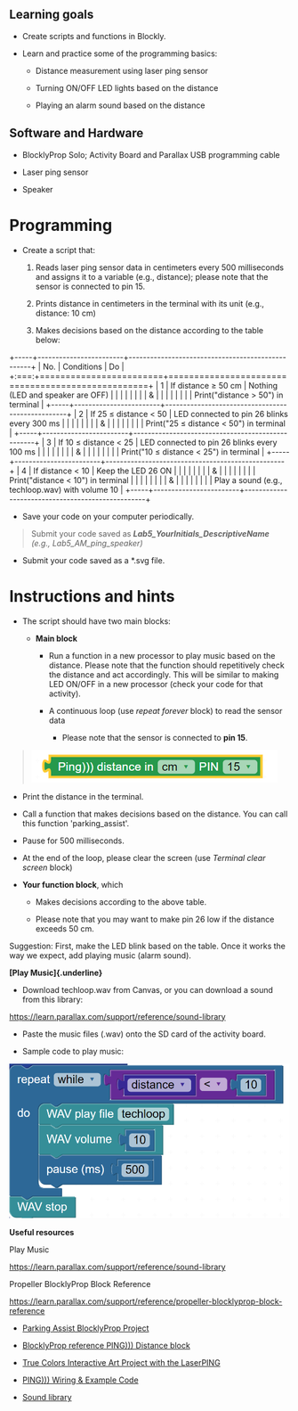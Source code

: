 ## Learning goals

- Create scripts and functions in Blockly.

- Learn and practice some of the programming basics:

  - Distance measurement using laser ping sensor

  - Turning ON/OFF LED lights based on the distance

  - Playing an alarm sound based on the distance

## Software and Hardware

- BlocklyProp Solo; Activity Board and Parallax USB programming cable

- Laser ping sensor

- Speaker

# Programming 

- Create a script that:

  1.  Reads laser ping sensor data in centimeters every 500 milliseconds and assigns it to a variable (e.g., distance); please note that the sensor is connected to pin 15.

  2.  Prints distance in centimeters in the terminal with its unit (e.g., distance: 10 cm)

  3.  Makes decisions based on the distance according to the table below:

+-----+------------------------+--------------------------------------------------+
| No. | Conditions             | Do                                               |
+:===:+========================+==================================================+
| 1   | If distance ≥ 50 cm    | Nothing (LED and speaker are OFF)                |
|     |                        |                                                  |
|     |                        | &                                                |
|     |                        |                                                  |
|     |                        | Print("distance \> 50") in terminal              |
+-----+------------------------+--------------------------------------------------+
| 2   | If 25 ≤ distance \< 50 | LED connected to pin 26 blinks every 300 ms      |
|     |                        |                                                  |
|     |                        | &                                                |
|     |                        |                                                  |
|     |                        | Print("25 ≤ distance \< 50") in terminal         |
+-----+------------------------+--------------------------------------------------+
| 3   | If 10 ≤ distance \< 25 | LED connected to pin 26 blinks every 100 ms      |
|     |                        |                                                  |
|     |                        | &                                                |
|     |                        |                                                  |
|     |                        | Print("10 ≤ distance \< 25") in terminal         |
+-----+------------------------+--------------------------------------------------+
| 4   | If distance \< 10      | Keep the LED 26 ON                               |
|     |                        |                                                  |
|     |                        | &                                                |
|     |                        |                                                  |
|     |                        | Print("distance \< 10") in terminal              |
|     |                        |                                                  |
|     |                        | &                                                |
|     |                        |                                                  |
|     |                        | Play a sound (e.g., techloop.wav) with volume 10 |
+-----+------------------------+--------------------------------------------------+

- Save your code on your computer periodically.

> Submit your code saved as ***Lab5_YourInitials_DescriptiveName** (e.g., Lab5_AM_ping_speaker)*

- Submit your code saved as a \*.svg file.

# Instructions and hints

- The script should have two main blocks:

  - **Main block**

    - Run a function in a new processor to play music based on the distance. Please note that the function should repetitively check the distance and act accordingly. This will be similar to making LED ON/OFF in a new processor (check your code for that activity).

    - A continuous loop (use *repeat forever* block) to read the sensor data

      - Please note that the sensor is connected to **pin 15**.

> ![Graphical user interface, application Description automatically generated](media/image1.png)

- Print the distance in the terminal.

- Call a function that makes decisions based on the distance. You can call this function 'parking_assist'.

- Pause for 500 milliseconds.

- At the end of the loop, please clear the screen (use *Terminal clear screen* block)

<!-- -->

- **Your function block**, which

  - Makes decisions according to the above table.

  - Please note that you may want to make pin 26 low if the distance exceeds 50 cm.

Suggestion: First, make the LED blink based on the table. Once it works the way we expect, add playing music (alarm sound).

**[Play Music]{.underline}**

- Download techloop.wav from Canvas, or you can download a sound from this library:

<https://learn.parallax.com/support/reference/sound-library>

- Paste the music files (.wav) onto the SD card of the activity board.

- Sample code to play music:

![A screenshot of a computer Description automatically generated with medium confidence](media/image2.png)

**Useful resources**

Play Music

<https://learn.parallax.com/support/reference/sound-library>

Propeller BlocklyProp Block Reference

<https://learn.parallax.com/support/reference/propeller-blocklyprop-block-reference>

- [Parking Assist BlocklyProp Project](https://learn.parallax.com/tutorials/language/blocklyprop/parking-assist-blocklyprop-project)

- [BlocklyProp reference PING))) Distance block](https://learn.parallax.com/support/reference/propeller-blocklyprop-block-reference/sensor/ping-distance)

- [True Colors Interactive Art Project with the LaserPING](https://learn.parallax.com/tutorials/language/blocklyprop/true-colors-interactive-art-project-laserping?_ga=2.190621544.2124006356.1651625574-1264960940.1644374482&_gac=1.136970500.1650136028.EAIaIQobChMIqOio3KOZ9wIVl8LCBB1n3wq9EAAYASAAEgJZg_D_BwE)

- [PING))) Wiring & Example Code](https://learn.parallax.com/support/reference/propeller-blocklyprop-block-reference/sensor/ping-distance/ping-wiring-example)

- [Sound library](https://learn.parallax.com/support/reference/sound-library)
